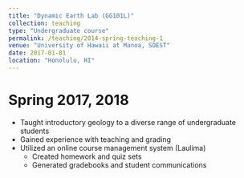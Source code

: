 ```yaml
---
title: "Dynamic Earth Lab (GG101L)"
collection: teaching
type: "Undergraduate course"
permalink: /teaching/2014-spring-teaching-1
venue: "University of Hawaii at Manoa, SOEST"
date: 2017-01-01
location: "Honolulu, HI"
---
```


Spring 2017, 2018
======
* Taught introductory geology to a diverse range of undergraduate students
* Gained experience with teaching and grading 
* Utilized an online course management system (Laulima)
  * Created homework and quiz sets
  * Generated gradebooks and student communications
